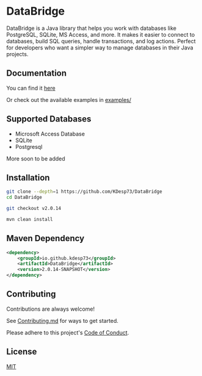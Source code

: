 # DataBridge

DataBridge is a Java library that helps you work with databases like
PostgreSQL, SQLite, MS Access, and more. It makes it easier to connect
to databases, build SQL queries, handle transactions,
and log actions. Perfect for developers who want
a simpler way to manage databases in their Java projects.

## Documentation

You can find it [here](https://kdesp73.github.io/DataBridge-Documentation)

Or check out the available examples in [examples/](https://github.com/KDesp73/DataBridge/tree/main/examples)

## Supported Databases

- Microsoft Access Database
- SQLite
- Postgresql

More soon to be added

## Installation

```bash
git clone --depth=1 https://github.com/KDesp73/DataBridge
cd DataBridge

git checkout v2.0.14

mvn clean install
```

## Maven Dependency

```xml
<dependency>
	<groupId>io.github.kdesp73</groupId>
	<artifactId>DataBridge</artifactId>
	<version>2.0.14-SNAPSHOT</version>
</dependency>
```

## Contributing

Contributions are always welcome!

See [Contributing.md](https://github.com/KDesp73/DataBridge/blob/main/Contributing.md) for ways to get started.

Please adhere to this project's [Code of Conduct](https://github.com/KDesp73/DataBridge/blob/main/CODE_OF_CONDUCT.md).


## License

[MIT](https://choosealicense.com/licenses/mit/)

